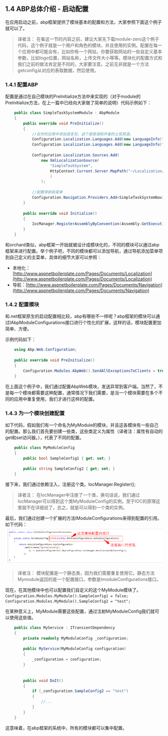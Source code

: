 ## 1.4 ABP总体介绍 - 启动配置

在应用启动之前，abp框架提供了模块基本的配置和方法，大家参照下面这个例子就可以了。

>译者注：
在看这一节的内容之前，建议大家先下载module-zero这个例子代码，这个例子就是一个用户和角色的模块，并且使用的实例。配置在每一个应用中都可能会有，比如你有一个网站，你要获取网站的一些自定义基本参数，比如logo位置，网站名称，上传文件大小等等。模块化的配置方式和我们之前的做法肯定是不同的，大家要注意。之前无非就是一个方法getconfig从对应的表取数据，然后使用。

### 1.4.1 配置ABP
配置是通过在自己模块的PreInitialize方法中来实现的（对于module的PreInitialize方法，在上一篇中已经向大家做了简单的说明）代码示例如下：

```csharp
	public class SimpleTaskSystemModule : AbpModule
	{
	    public override void PreInitialize()
	    {
	        //在你的应用中添加语言包，这个是英语和作者的土耳其语。
	        Configuration.Localization.Languages.Add(new LanguageInfo("en", "English", "famfamfam-flag-england", true));
	        Configuration.Localization.Languages.Add(new LanguageInfo("tr", "Türkçe", "famfamfam-flag-tr"));
	
	        Configuration.Localization.Sources.Add(
	            new XmlLocalizationSource(
	                "SimpleTaskSystem",
	                HttpContext.Current.Server.MapPath("~/Localization/SimpleTaskSystem")
	                )
	            );
	
	        //配置导航和菜单
	        Configuration.Navigation.Providers.Add<SimpleTaskSystemNavigationProvider>();
	    }
	
	    public override void Initialize()
	    {
	        IocManager.RegisterAssemblyByConvention(Assembly.GetExecutingAssembly());
	    }
	}
```

和orchard类似，abp框架一开始就被设计成模块化的，不同的模块可以通过abp框架来进行配置。举个例子吧，不同的模块都可以添加导航，通过导航添加菜单项到自己定义的主菜单，具体的细节大家可以参照：

* 本地化：[http://www.aspnetboilerplate.com/Pages/Documents/Localization](http://www.aspnetboilerplate.com/Pages/Documents/Localization)
* 导航：[http://www.aspnetboilerplate.com/Pages/Documents/Navigation](http://www.aspnetboilerplate.com/Pages/Documents/Navigation)

### 1.4.2 配置模块

和.net框架原生的启动配置相比较，abp有哪些不一样呢？abp框架的模块可以通过IAbpModuleConfigurations接口进行个性化的扩展，这样的话，模块配置更加简单、方便。

示例代码如下：

```csharp
	using Abp.Web.Configuration;
	
	public override void PreInitialize() 
	{
	    Configuration.Modules.AbpWeb().SendAllExceptionsToClients = true;
	}
```

在上面这个例子中，我们通过配置AbpWeb模块，发送异常到客户端。当然了，不是每一个模块都需要这种配置，通常情况下我们需要，是当一个模块需要在多个不同的应用中重复使用，我们才进行这样的配置。

### 1.4.3 为一个模块创建配置

如下代码，假如我们有一个命名为MyModule的模块，并且这各模块有一些自己的配置。那么我们首先要创建一些类，这些类定义为属性（译者注：属性有自动的get和set访问器。），代表了不同的配置。
```csharp
	public class MyModuleConfig
	{
	    public bool SampleConfig1 { get; set; }
	
	    public string SampleConfig2 { get; set; }
	}
```

接下来，我们通过依赖注入，注册这个类。IocManager.Register<MyModuleConfig>();

>译者注：
在IocManager中注册了一个类，换句话说，我们通过IocManager可以得到这个类MyModuleConfig的实例。至于IOC的原理这里就不在详细说了，总之，就是可以得到一个类的实例。

最后，我们通过创建一个扩展的方法IModuleConfigurations来得到配置的引用。如下代码：
![](images/1.4.1.png)


>译者注：
模块配置是一个静态类，因为我们需要重复使用它。静态方法Mymodule返回的是一个配置接口，参数是ImoduleConfigurations接口。

现在，在其他模块中也可以配置我们自定义的这个MyModule模块了。
`Configuration.Modules.MyModule().SampleConfig1 = false;`
`Configuration.Modules.MyModule().SampleConfig2 = "test";`

在某种意义上，MyModule需要这些配置，通过注射MyModuleConfig我们就可以使用这些值。

```csharp
	public class MyService : ITransientDependency
	{
	    private readonly MyModuleConfig _configuration;
	
	    public MyService(MyModuleConfig configuration)
	    {
	        _configuration = configuration;
	    }
	
	    
	    public void DoIt()
	    {
	        if (_configuration.SampleConfig2 == "test")
	        {
	            //...
	        }
	    }
	}
```

这意味着，在abp框架的系统中，所有的模块都可以集中配置。
